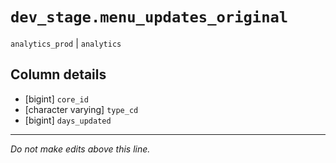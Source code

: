 # `dev_stage.menu_updates_original`
`analytics_prod` | `analytics`

## Column details
* [bigint]    `core_id`
* [character varying] `type_cd`
* [bigint]    `days_updated`

-------------------------------------------------------------------------------
*Do not make edits above this line.*
